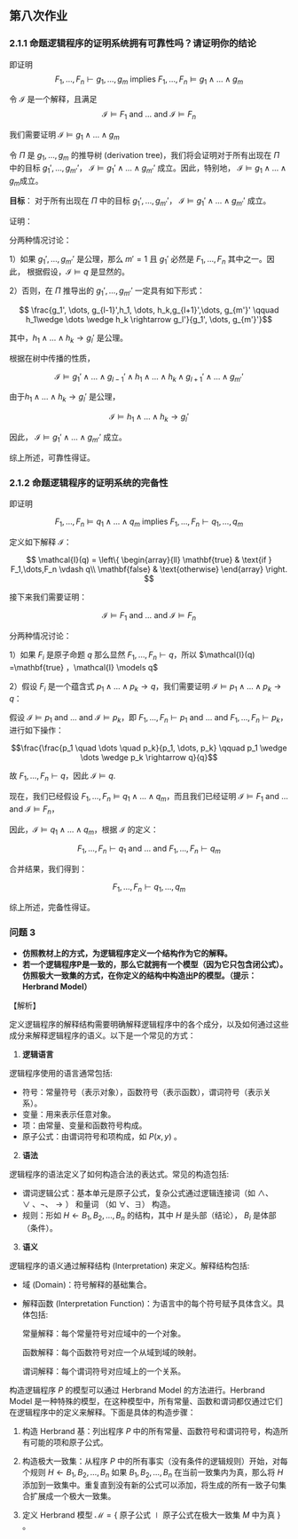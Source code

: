 ## 第八次作业
### 2.1.1 命题逻辑程序的证明系统拥有可靠性吗？请证明你的结论

即证明 
$$F_1, \dots, F_n \vdash g_1, \dots,g_m \text{ implies } F_1, \dots, F_n \models g_1 \wedge \dots \wedge g_m$$

令 $\mathcal{I}$ 是一个解释，且满足 
$$\mathcal{I} \models F_1 \text{ and } \dots \text{ and } \mathcal{I} \models F_n$$ 

我们需要证明 $\mathcal{I} \models g_1 \wedge \dots \wedge g_m$

令 $\Pi$ 是 $g_1, \dots ,g_m$ 的推导树 (derivation tree)，我们将会证明对于所有出现在 $\Pi$ 中的目标 $g_1', \dots, g_{m'}'，$ $\mathcal{I} \models g_1' \wedge \dots \wedge g_{m'}'$ 成立。因此，特别地， $\mathcal{I} \models g_1 \wedge \dots \wedge g_m$成立。

**目标**：  对于所有出现在 $\Pi$ 中的目标 $g_1', \dots, g_{m'}'，$ $\mathcal{I} \models g_1' \wedge \dots \wedge g_{m'}'$ 成立。

证明：

分两种情况讨论：

1）如果 $g_1',\dots, g_{m'}'$ 是公理，那么 $m'=1$ 且 $g_1'$ 必然是 $F_1, \dots, F_n$ 其中之一。因此， 根据假设，$\mathcal{I} \models q$ 是显然的。

2）否则，在 $\Pi$ 推导出的 $g_1', \dots, g_{m'}'$ 一定具有如下形式：

$$ \frac{g_1', \dots, g_{l-1}',h_1, \dots, h_k,g_{l+1}',\dots, g_{m'}' \qquad h_1\wedge \dots \wedge h_k \rightarrow g_l'}{g_1', \dots, g_{m'}'}$$

其中，$h_1\wedge \dots \wedge h_k \rightarrow g_l'$ 是公理。

根据在树中传播的性质，

$$ \mathcal{I} \models g_1' \wedge \dots \wedge g_{l-1}' \wedge h_1 \wedge \dots \wedge h_k \wedge g_{l+1}' \wedge \dots \wedge g_{m'}'$$

由于$h_1\wedge \dots \wedge h_k \rightarrow g_l'$ 是公理，

$$ \mathcal{I} \models h_1 \wedge \dots \wedge h_k \rightarrow g_l'$$

因此， $\mathcal{I} \models g_1' \wedge \dots \wedge g_{m'}'$ 成立。

综上所述，可靠性得证。

### 2.1.2 命题逻辑程序的证明系统的完备性

即证明 

$$F_1, \dots, F_n \models q_1 \wedge \dots \wedge q_m \text{ implies } F_1, \dots, F_n \vdash q_1, \dots, q_m$$

定义如下解释 $\mathcal{I}$：

$$
\mathcal{I}(q) = \left\{
    \begin{array}{ll}
    \mathbf{true} & \text{if } F_1,\dots,F_n \vdash q\\
    \mathbf{false} & \text{otherwise}
    \end{array}
\right.
$$

接下来我们需要证明：

$$\mathcal{I} \models F_1 \text{ and } \dots \text{ and } \mathcal{I} \models F_n$$

分两种情况讨论：

1）如果 $F_i$ 是原子命题 $q$ 那么显然 $F_1, \dots, F_n \vdash q$，所以 $\mathcal{I}(q) =\mathbf{true} $，$\mathcal{I} \models q$

2）假设 $F_i$ 是一个蕴含式 $p_1 \wedge \dots \wedge p_k \rightarrow q$，我们需要证明 $\mathcal{I} \models p_1 \wedge \dots \wedge p_k \rightarrow q$：

假设 $\mathcal{I} \models p_1 \text{ and } \dots \text{ and } \mathcal{I} \models p_k$，即 $F_1, \dots, F_n \vdash p_1 \text{ and } \dots \text{ and } F_1, \dots, F_n \vdash p_k$，进行如下操作：

$$\frac{\frac{p_1 \quad \dots \quad p_k}{p_1, \dots, p_k} \qquad p_1 \wedge \dots \wedge p_k \rightarrow q}{q}$$

故 $F_1, \dots, F_n \vdash q$，因此 $\mathcal{I} \models q$.

现在，我们已经假设 $F_1, \dots, F_n \models q_1 \wedge \dots \wedge q_m$，而且我们已经证明 $\mathcal{I} \models F_1 \text{ and } \dots \text{ and } \mathcal{I} \models F_n$，

因此，$\mathcal{I} \models q_1 \wedge \dots \wedge q_m$，根据 $\mathcal{I}$ 的定义：

$$F_1,\dots,F_n \vdash q_1 \text{ and } \dots \text{ and } F_1, \dots, F_n \vdash q_m$$

合并结果，我们得到：

$$F_1, \dots, F_n \vdash q_1, \dots, q_m$$

综上所述，完备性得证。

### 问题 3

- **仿照教材上的方式，为逻辑程序定义一个结构作为它的解释。**
- **若一个逻辑程序P是一致的，那么它就拥有一个模型（因为它只包含闭公式）。仿照极大一致集的方式，在你定义的结构中构造出P的模型。（提示：Herbrand Model）**

【解析】

定义逻辑程序的解释结构需要明确解释逻辑程序中的各个成分，以及如何通过这些成分来解释逻辑程序的语义。以下是一个常见的方式：

1. **逻辑语言**

逻辑程序使用的语言通常包括:
- 符号：常量符号（表示对象），函数符号（表示函数），谓词符号（表示关系）。
- 变量：用来表示任意对象。
- 项：由常量、变量和函数符号构成。
- 原子公式：由谓词符号和项构成，如 $P(x, y)$ 。
2. **语法**

逻辑程序的语法定义了如何构造合法的表达式。常见的构造包括:
- 谓词逻辑公式：基本单元是原子公式，复杂公式通过逻辑连接词（如 $\wedge 、 \vee 、 \neg 、 \rightarrow ）$ 和量词 （如 $\forall 、 \exists ）$ 构造。
- 规则：形如 $H \leftarrow B_1, B_2, \ldots, B_n$ 的结构，其中 $H$ 是头部（结论）， $B_i$ 是体部（条件）。
3. **语义**

逻辑程序的语义通过解释结构 (Interpretation) 来定义。解释结构包括:

- 域 (Domain)：符号解释的基础集合。

- 解释函数 (Interpretation Function)：为语言中的每个符号赋予具体含义。具体包括:

  常量解释：每个常量符号对应域中的一个对象。

  函数解释：每个函数符号对应一个从域到域的映射。

  谓词解释：每个谓词符号对应域上的一个关系。

构造逻辑程序 $P$ 的模型可以通过 Herbrand Model 的方法进行。Herbrand Model 是一种特殊的模型，在这种模型中，所有常量、函数和谓词都仅通过它们在逻辑程序中的定义来解释。下面是具体的构造步骤：

1. 构造 Herbrand 基：列出程序 $P$ 中的所有常量、函数符号和谓词符号，构造所有可能的项和原子公式。
2. 构造极大一致集：从程序 $P$ 中的所有事实（没有条件的逻辑规则）开始，对每个规则 $H \leftarrow B_1, B_2, \ldots, B_n$ 如果 $B_1, B_2, \ldots, B_n$ 在当前一致集内为真，那么将 $H$ 添加到一致集中。重复直到没有新的公式可以添加，将生成的所有一致子句集合扩展成一个极大一致集。

3. 定义 Herbrand 模型 $\mathcal{M}=\{$ 原子公式 $\mid$ 原子公式在极大一致集 $M$ 中为真 $\}$ 。